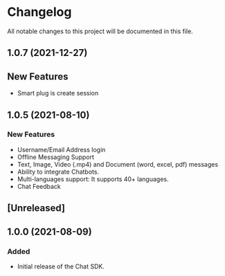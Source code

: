 # Changelog
All notable changes to this project will be documented in this file.

## 1.0.7 (2021-12-27)
## New Features

- Smart plug is create session

## 1.0.5 (2021-08-10)
### New Features

 - Username/Email Address login
 - Offline Messaging Support
 - Text, Image, Video (.mp4) and Document (word, excel, pdf) messages
 - Ability to integrate Chatbots.
 - Multi-languages support: It supports 40+ languages.
 - Chat Feedback

## [Unreleased]

## 1.0.0 (2021-08-09)
### Added
- Initial release of the Chat SDK.
